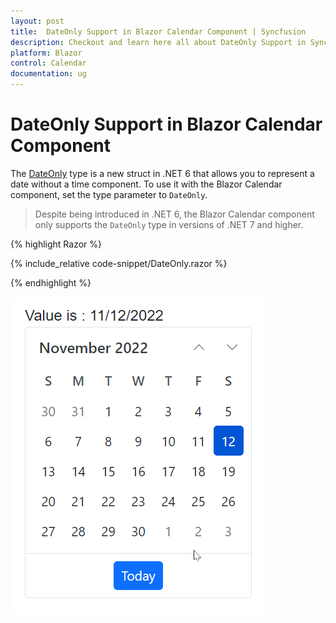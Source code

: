 ```yaml
---
layout: post
title:  DateOnly Support in Blazor Calendar Component | Syncfusion
description: Checkout and learn here all about DateOnly Support in Syncfusion Blazor Calendar component and much more.
platform: Blazor
control: Calendar
documentation: ug
---
```


# DateOnly Support in Blazor Calendar Component

The [DateOnly](https://learn.microsoft.com/en-us/dotnet/api/system.dateonly?view=net-7.0) type is a new struct in .NET 6 that allows you to represent a date without a time component. To use it with the Blazor Calendar component, set the type parameter to `DateOnly`.

> Despite being introduced in .NET 6, the Blazor Calendar component only supports the `DateOnly` type in versions of .NET 7 and higher.

{% highlight Razor %}

{% include_relative code-snippet/DateOnly.razor %}

{% endhighlight %}


![Blazor Calendar with DateOnly](./images/CalendarDateOnly.gif)
